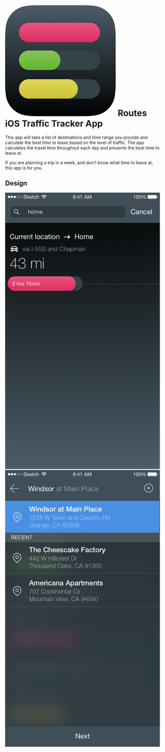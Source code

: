 ![icon](Design/icons/Icon-60@2x@3x.png)
Routes iOS Traffic Tracker App
===============================

This app will take a list of destinations and time range you provide and calculate the best time to leave based on the level of traffic. The app calculates the travel time throughout each day and presents the best time to leave at. 

If you are planning a trip in a week, and don't know what time to leave at, this app is for you.

Design
-----
![Primary Search](Design/views/primary-search.png)
![Add Route](Design/views/add-route.png)
